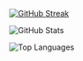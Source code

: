 [![GitHub Streak](https://streak-stats.demolab.com?user=tokiyskiygruz&theme=algolia&hide_border=true)](https://git.io/streak-stats)

![GitHub Stats](https://github-readme-stats.vercel.app/api?username=tokiyskiygruz&show_icons=true&theme=algolia&hide_border=true)

![Top Languages](https://github-readme-stats.vercel.app/api/top-langs/?username=tokiyskiygruz&layout=compact&theme=algolia&hide_border=true)
